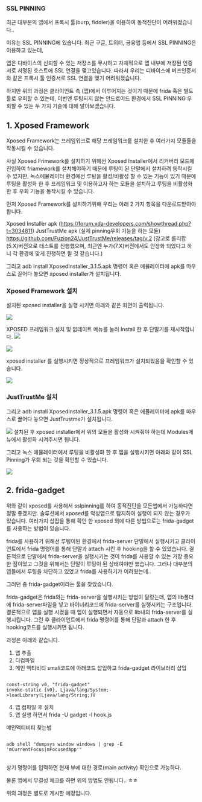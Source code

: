 ### SSL PINNING 
최근 대부분의 앱에서 프록시 툴(burp, fiddler)을 이용하여 동적진단이 어려워졌습니다..

이유는 SSL PINNING에 있습니다. 최근 구글, 트위터, 금융앱 등에서 SSL PINNING은 이용하고 있는데,

앱은 디바이스의 신뢰할 수 있는 저장소를 무시하고 자체적으로 앱 내부에 저장된 인증서로 서명된 호스트에 SSL 연결을 맺고있습니다. 따라서 우리는 디바이스에 버프인증서와 같은 프록시 툴 인증서로 SSL 연결을 맺기 어려워졌습니다.

하지만 위의 과정은 클라이언트 측 (앱)에서 이루어지는 것이기 때문에 frida 혹은 별도 툴로 우회할 수 있는데, 이번엔 루팅되지 않는 안드로이드 환경에서 SSL PINNING 우회할 수 있는 두 가지 기술에 대해 알아보겠습니다.

## 1. Xposed Framework
Xposed Framework는 프레임워크로 해당 프레임워크를 설치한 후 여러가지 모듈들을 작동시킬 수 있습니다.

사실 Xposed Frimework를 설치하기 위해선 Xposed Installer에서 리커버리 모드에 진입하여 friamework를 설치해야하기 때문에 루팅이 된 단말에서 설치하려 동작시킬 수 있지만, 녹스에뮬레이터 환경에선 루팅을 활성/비활성 할 수 있는 기능이 있기 때문에 루팅을 활성화 한 후 프레임워크 및 이용하고자 하는 모듈을 설치하고 루팅을 비활성화 한 후 우회 기능을 동작시킬 수 있습니다. 
  
먼저 Xposed Framework를 설치하기위해 우리는 아래 2 가지 항목을 다운로드받아야합니다.

Xposed Installer apk (https://forum.xda-developers.com/showthread.php?t=3034811)
JustTrustMe apk (실제 pinning우회 기능을 하는 모듈) https://github.com/Fuzion24/JustTrustMe/releases/tag/v.2
(참고로 롤리팝(5.X)버전으로 테스트를 진행했으며, 최근엔 누가(7.X)버전에서도 안정화 되었다고 하니 각 환경에 맞게 진행하면 될 것 같습니다.)


그리고 adb install XposedInstaller_3.1.5.apk 명령어 혹은 에뮬레이터에 apk를 마우스로 끌어다 놓으면 xposed installer가 설치됩니다.

### Xposed Framework 설치

설치된 xposed installer을 실행 시키면 아래와 같은 화면이 출력됩니다.

<img src="./before_xposed.png">

XPOSED 프레임워크 설치 및 없데이트 메뉴를 눌러 Install 한 후 단말기를 재시작합니다.
<img src="./xposed_install1.png">

<img src="./xposed_install2.png">

xposed installer 를 실행시키면 정상적으로 프레임워크가 설치되었음을 확인할 수 있습니다.

<img src="./xposed_install3.png">

### JustTrustMe 설치

그리고 adb install XposedInstaller_3.1.5.apk 명령어 혹은 에뮬레이터에 apk를 마우스로 끌어다 놓으면 JustTrustme가 설치됩니다.

<img src="./justtrustme.png">
설치된 후 xposed installer에서 위의 모듈을 활성화 시켜줘야 하는데 Modules메뉴에서 활성화 시켜주시면 됩니다.

그리고 녹스 에뮬레이터에서 루팅을 비활성화 한 후 앱을 실행시키면 아래와 같이 SSL Pinning가 우회 되는 것을 확인할 수 있습니다.

<img src="./pinningbypass1.PNG">

## 2. frida-gadget
위와 같이 xposed를 사용해서 sslpinning를 하여 동적진단을 모든앱에서 가능하다면 정말 좋겠지만.
솔루션에서 xposed를 악성앱으로 탐지하여 실행이 되지 않는 경우가 있습니다.
여러가지 삽집을 통해 확인 한 xposed 외에 다른 방법으로는 frida-gadget를 사용하는 방법이 있습니다.

frida를 사용하기 위해선 루팅이된 환경에서 frida-server 단말에서 실행시키고 클라이언트에서 frida 명령어를 통해 단말과 attach 시킨 후 hooking을 할 수 있었습니다.
결론적으로 단말에서 frida-server을 실행시키는 것이 frida를 사용할 수 있는 가장 중요한 점이었고 그것을 위해서는 단말이 루팅이 된 상태여야만 했습니다. 그러나 대부분의 앱들에서 루팅을 차단하고 있었고 frida를 사용하기가 어려웠는데..

그러던 중 frida-gadget이라는 툴을 찾았습니다.

frida-gadget은 frida와는 frida-server을 실행시키는 방법이 달랐는데,
앱의 lib폴더에 frida-server파일을 넣고 바이너리코드에 frida-server를 실행시키는 구조입니다.
결론적으로 앱을 실행 시켰을 때 앱이 실행되면서 자동으로 lib내의 frida-server를 실행시킵니다.
그런 후 클라이언트에서 frida 명령어를 통해 단말과 attach 한 후 hooking코드를 실행시키면 됩니다.

과정은 아래와 같습니다.

1. 앱 추출
2. 디컴파일
3. 메인 액티비티 smali코드에 아래코드 삽입하고 frida-gadget 라이브러리 삽입

<pre><code>
const-string v0, "frida-gadget"
invoke-static {v0}, Ljava/lang/System;->loadLibrary(Ljava/lang/String;)V 
</code></pre>

4. 앱 컴파일 후 설치
5. 앱 실행 하면서  frida -U gadget -l hook.js

메인액티비티 찾는법
<pre>
<code>
adb shell "dumpsys window windows | grep -E 'mCurrentFocus|mFocusedApp'"
</code>
</pre>

상기 명령어를 입력하면 현재 뷰에 대한 경로(main activity) 확인으로 가능하다.  

물론 앱에서 무결성 체크를 하면 위의 방법도 안됩니다.. ㅎㅎ

위의 과정은 별도로 게시할 예정입니다.

